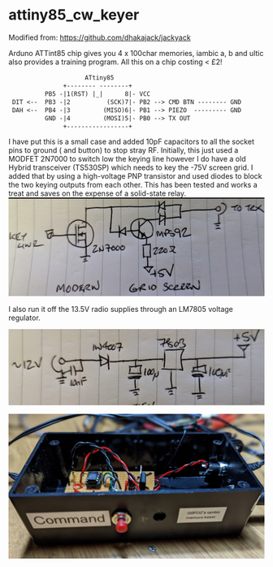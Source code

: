 # attiny85_cw_keyer

Modified from:  https://github.com/dhakajack/jackyack

Arduno ATTint85 chip gives you 4 x 100char memories, iambic a, b and ultic
also provides a training program.  All this on a chip costing < £2!
  
  
                         ATtiny85               
                   +-------- --------+
              PB5 -|1(RST) |_|      8|- VCC
     DIT <--  PB3 -|2          (SCK)7|- PB2 --> CMD BTN -------- GND
     DAH <--  PB4 -|3         (MISO)6|- PB1 --> PIEZO  --------- GND   
              GND -|4         (MOSI)5|- PB0 --> TX OUT
                   +-----------------+

I have put this is a small case and added 10pF capacitors to all the socket pins to ground ( and button) to stop stray RF.  Initially, this just used a MODFET 2N7000 to switch low the keying line however I do have a old Hybrid transceiver (TS530SP) which needs to key the -75V screen grid.   I added that by using a high-voltage PNP transistor and used diodes to block the two keying outputs from each other.  This has been tested and works a treat and saves on the expense of a solid-state relay. 
 ![Main Screem](https://github.com/sipsmi/attiny85_cw_keyer/blob/main/keyercircuit.png?raw=true)
 
I also run it off the 13.5V radio supplies through an LM7805 voltage regulator.
 
 ![Main Screem](https://github.com/sipsmi/attiny85_cw_keyer/blob/main/powercircuit.png?raw=true)

 ![Main Screem](https://github.com/sipsmi/attiny85_cw_keyer/blob/main/keyer.jpg?raw=true)
